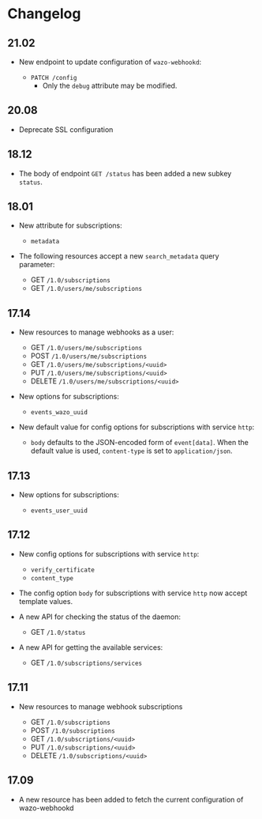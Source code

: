 # Changelog

## 21.02

* New endpoint to update configuration of `wazo-webhookd`:

  * `PATCH /config`
    * Only the `debug` attribute may be modified.

## 20.08

* Deprecate SSL configuration

## 18.12

* The body of endpoint `GET /status` has been added a new subkey `status`.


## 18.01

* New attribute for subscriptions:

  * `metadata`

* The following resources accept a new `search_metadata` query parameter:

  * GET `/1.0/subscriptions`
  * GET `/1.0/users/me/subscriptions`


## 17.14

* New resources to manage webhooks as a user:

  * GET `/1.0/users/me/subscriptions`
  * POST `/1.0/users/me/subscriptions`
  * GET `/1.0/users/me/subscriptions/<uuid>`
  * PUT `/1.0/users/me/subscriptions/<uuid>`
  * DELETE `/1.0/users/me/subscriptions/<uuid>`

* New options for subscriptions:

  * `events_wazo_uuid`

* New default value for config options for subscriptions with service `http`:

  * `body` defaults to the JSON-encoded form of `event[data]`. When the default value is used, `content-type` is set to `application/json`.


## 17.13

* New options for subscriptions:

  * `events_user_uuid`


## 17.12

* New config options for subscriptions with service `http`:

  * `verify_certificate`
  * `content_type`

* The config option `body` for subscriptions with service `http` now accept template values.
* A new API for checking the status of the daemon:

  * GET `/1.0/status`

* A new API for getting the available services:

  * GET `/1.0/subscriptions/services`

## 17.11

* New resources to manage webhook subscriptions

  * GET `/1.0/subscriptions`
  * POST `/1.0/subscriptions`
  * GET `/1.0/subscriptions/<uuid>`
  * PUT `/1.0/subscriptions/<uuid>`
  * DELETE `/1.0/subscriptions/<uuid>`


## 17.09

* A new resource has been added to fetch the current configuration of wazo-webhookd
